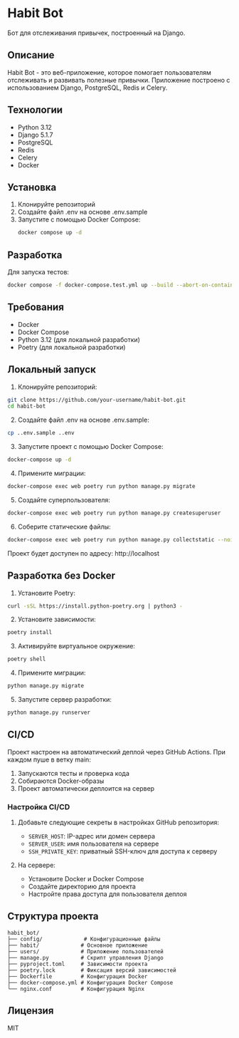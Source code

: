 # Habit Bot

Бот для отслеживания привычек, построенный на Django.

## Описание

Habit Bot - это веб-приложение, которое помогает пользователям отслеживать и развивать полезные привычки. Приложение построено с использованием Django, PostgreSQL, Redis и Celery.

## Технологии

- Python 3.12
- Django 5.1.7
- PostgreSQL
- Redis
- Celery
- Docker

## Установка

1. Клонируйте репозиторий
2. Создайте файл .env на основе .env.sample
3. Запустите с помощью Docker Compose:
   ```bash
   docker compose up -d
   ```

## Разработка

Для запуска тестов:
```bash
docker compose -f docker-compose.test.yml up --build --abort-on-container-exit
```

## Требования

- Docker
- Docker Compose
- Python 3.12 (для локальной разработки)
- Poetry (для локальной разработки)

## Локальный запуск

1. Клонируйте репозиторий:
```bash
git clone https://github.com/your-username/habit-bot.git
cd habit-bot
```

2. Создайте файл .env на основе .env.sample:
```bash
cp ..env.sample ..env
```

3. Запустите проект с помощью Docker Compose:
```bash
docker-compose up -d
```

4. Примените миграции:
```bash
docker-compose exec web poetry run python manage.py migrate
```

5. Создайте суперпользователя:
```bash
docker-compose exec web poetry run python manage.py createsuperuser
```

6. Соберите статические файлы:
```bash
docker-compose exec web poetry run python manage.py collectstatic --noinput
```

Проект будет доступен по адресу: http://localhost

## Разработка без Docker

1. Установите Poetry:
```bash
curl -sSL https://install.python-poetry.org | python3 -
```

2. Установите зависимости:
```bash
poetry install
```

3. Активируйте виртуальное окружение:
```bash
poetry shell
```

4. Примените миграции:
```bash
python manage.py migrate
```

5. Запустите сервер разработки:
```bash
python manage.py runserver
```

## CI/CD

Проект настроен на автоматический деплой через GitHub Actions. При каждом пуше в ветку main:
1. Запускаются тесты и проверка кода
2. Собираются Docker-образы
3. Проект автоматически деплоится на сервер

### Настройка CI/CD

1. Добавьте следующие секреты в настройках GitHub репозитория:
   - `SERVER_HOST`: IP-адрес или домен сервера
   - `SERVER_USER`: имя пользователя на сервере
   - `SSH_PRIVATE_KEY`: приватный SSH-ключ для доступа к серверу

2. На сервере:
   - Установите Docker и Docker Compose
   - Создайте директорию для проекта
   - Настройте права доступа для пользователя деплоя

## Структура проекта

```
habit_bot/
├── config/             # Конфигурационные файлы
├── habit/             # Основное приложение
├── users/             # Приложение пользователей
├── manage.py          # Скрипт управления Django
├── pyproject.toml     # Зависимости проекта
├── poetry.lock        # Фиксация версий зависимостей
├── Dockerfile         # Конфигурация Docker
├── docker-compose.yml # Конфигурация Docker Compose
└── nginx.conf         # Конфигурация Nginx
```

## Лицензия

MIT 